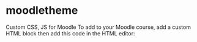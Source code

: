 # moodletheme
Custom CSS, JS for Moodle
To add to your Moodle course, add a custom HTML block then add this code in the HTML editor:
<code>
<p style="display: none">Custom script and style block – Amy Spielmaker</p>
<p style="display: none"><link rel="stylesheet" type="text/css" href="https://akspiel.github.io/moodletheme/akspielMoodleCustom.css"><script src="https://code.jquery.com/jquery-3.4.1.min.js" integrity="sha256-CSXorXvZcTkaix6Yvo6HppcZGetbYMGWSFlBw8HfCJo=" crossorigin="anonymous"></script><script src="https://akspiel.github.io/moodletheme/akspielMoodleCustom.js"></script></p>
</code>
